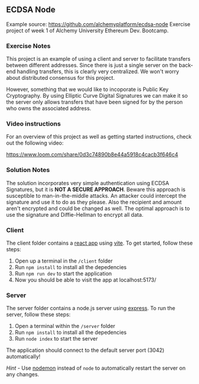 ## ECDSA Node

Example source: https://github.com/alchemyplatform/ecdsa-node
Exercise project of week 1 of Alchemy University Ethereum Dev. Bootcamp.

### Exercise Notes
This project is an example of using a client and server to facilitate transfers between different addresses. Since there is just a single server on the back-end handling transfers, this is clearly very centralized. We won't worry about distributed consensus for this project.

However, something that we would like to incoporate is Public Key Cryptography. By using Elliptic Curve Digital Signatures we can make it so the server only allows transfers that have been signed for by the person who owns the associated address.

### Video instructions
For an overview of this project as well as getting started instructions, check out the following video:

https://www.loom.com/share/0d3c74890b8e44a5918c4cacb3f646c4

### Solution Notes

The solution incorporates very simple authentication using ECDSA Signatures, but it is **NOT A SECURE APPROACH**.
Beware this approach is susceptible to man-in-the-middle attacks.
An attacker could intercept the signature and use it to do as they please.
Also the recipient and amount aren't encrypted and could be changed as well.
The optimal approach is to use the signature and Diffie-Hellman to encrypt all data.

### Client

The client folder contains a [react app](https://reactjs.org/) using [vite](https://vitejs.dev/). To get started, follow these steps:

1. Open up a terminal in the `/client` folder
2. Run `npm install` to install all the depedencies
3. Run `npm run dev` to start the application 
4. Now you should be able to visit the app at localhost:5173/

### Server

The server folder contains a node.js server using [express](https://expressjs.com/). To run the server, follow these steps:

1. Open a terminal within the `/server` folder 
2. Run `npm install` to install all the depedencies 
3. Run `node index` to start the server 

The application should connect to the default server port (3042) automatically! 

_Hint_ - Use [nodemon](https://www.npmjs.com/package/nodemon) instead of `node` to automatically restart the server on any changes.
